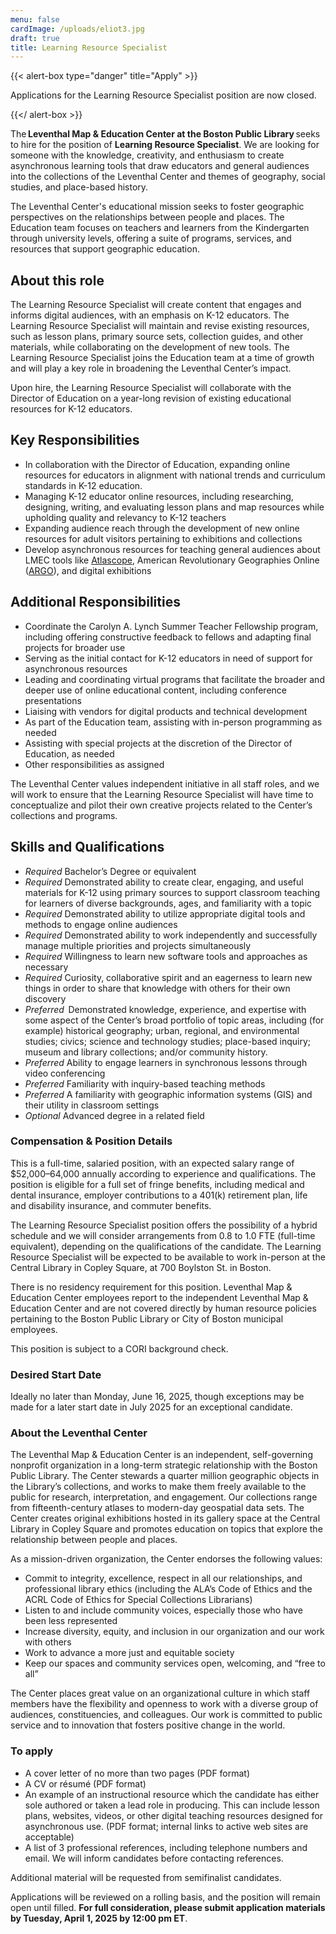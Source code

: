 ```yaml
---
menu: false
cardImage: /uploads/eliot3.jpg
draft: true
title: Learning Resource Specialist
---
```


{{< alert-box type="danger" title="Apply" >}}

Applications for the Learning Resource Specialist position are now closed.

{{</ alert-box >}}

The **Leventhal Map & Education Center at the Boston Public Library** seeks to hire for the position of **Learning Resource Specialist**. We are looking for someone with the knowledge, creativity, and enthusiasm to create asynchronous learning tools that draw educators and general audiences into the collections of the Leventhal Center and themes of geography, social studies, and place-based history.

The Leventhal Center's educational mission seeks to foster geographic perspectives on the relationships between people and places. The Education team focuses on teachers and learners from the Kindergarten through university levels, offering a suite of programs, services, and resources that support geographic education.

## About this role

The Learning Resource Specialist will create content that engages and informs digital audiences, with an emphasis on K-12 educators. The Learning Resource Specialist will maintain and revise existing resources, such as lesson plans, primary source sets, collection guides, and other materials, while collaborating on the development of new tools. The Learning Resource Specialist joins the Education team at a time of growth and will play a key role in broadening the Leventhal Center’s impact.

Upon hire, the Learning Resource Specialist will collaborate with the Director of Education on a year-long revision of existing educational resources for K-12 educators.

## Key Responsibilities

* In collaboration with the Director of Education, expanding online resources for educators in alignment with national trends and curriculum standards in K-12 education.
* Managing K-12 educator online resources, including researching, designing, writing, and evaluating lesson plans and map resources while upholding quality and relevancy to K-12 teachers
* Expanding audience reach through the development of new online resources for adult visitors pertaining to exhibitions and collections
* Develop asynchronous resources for teaching general audiences about LMEC tools like [Atlascope](https://atlascope.leventhalmap.org/), American Revolutionary Geographies Online ([ARGO](https://www.argomaps.org/)), and digital exhibitions

## Additional Responsibilities

* Coordinate the Carolyn A. Lynch Summer Teacher Fellowship program, including offering constructive feedback to fellows and adapting final projects for broader use
* Serving as the initial contact for K-12 educators in need of support for asynchronous resources
* Leading and coordinating virtual programs that facilitate the broader and deeper use of online educational content, including conference presentations
* Liaising with vendors for digital products and technical development
* As part of the Education team, assisting with in-person programming as needed
* Assisting with special projects at the discretion of the Director of Education, as needed
* Other responsibilities as assigned

The Leventhal Center values independent initiative in all staff roles, and we will work to ensure that the Learning Resource Specialist will have time to conceptualize and pilot their own creative projects related to the Center’s collections and programs.

## Skills and Qualifications

* *Required* Bachelor’s Degree or equivalent
* *Required* Demonstrated ability to create clear, engaging, and useful materials for K-12 using primary sources to support classroom teaching for learners of diverse backgrounds, ages, and familiarity with a topic
* *Required* Demonstrated ability to utilize appropriate digital tools and methods to engage online audiences
* *Required* Demonstrated ability to work independently and successfully manage multiple priorities and projects simultaneously
* *Required* Willingness to learn new software tools and approaches as necessary
* *Required* Curiosity, collaborative spirit and an eagerness to learn new things in order to share that knowledge with others for their own discovery
* *Preferred*  Demonstrated knowledge, experience, and expertise with some aspect of the Center’s broad portfolio of topic areas, including (for example) historical geography; urban, regional, and environmental studies; civics; science and technology studies; place-based inquiry; museum and library collections; and/or community history.
* *Preferred* Ability to engage learners in synchronous lessons through video conferencing
* *Preferred* Familiarity with inquiry-based teaching methods
* *Preferred* A familiarity with geographic information systems (GIS) and their utility in classroom settings
* *Optional* Advanced degree in a related field

### **Compensation & Position Details**

This is a full-time, salaried position, with an expected salary range of $52,000–64,000 annually according to experience and qualifications. The position is eligible for a full set of fringe benefits, including medical and dental insurance, employer contributions to a 401(k) retirement plan, life and disability insurance, and commuter benefits.

The Learning Resource Specialist position offers the possibility of a hybrid schedule and we will consider arrangements from 0.8 to 1.0 FTE (full-time equivalent), depending on the qualifications of the candidate. The Learning Resource Specialist will be expected to be available to work in-person at the Central Library in Copley Square, at 700 Boylston St. in Boston.

There is no residency requirement for this position. Leventhal Map & Education Center employees report to the independent Leventhal Map & Education Center and are not covered directly by human resource policies pertaining to the Boston Public Library or City of Boston municipal employees.

This position is subject to a CORI background check.

### **Desired Start Date**

Ideally no later than Monday, June 16, 2025, though exceptions may be made for a  later start date in July 2025 for an exceptional candidate.

### **About the Leventhal Center**

The Leventhal Map & Education Center is an independent, self-governing nonprofit organization in a long-term strategic relationship with the Boston Public Library. The Center stewards a quarter million geographic objects in the Library’s collections, and works to make them freely available to the public for research, interpretation, and engagement. Our collections range from fifteenth-century atlases to modern-day geospatial data sets. The Center creates original exhibitions hosted in its gallery space at the Central Library in Copley Square and promotes education on topics that explore the relationship between people and places.

As a mission-driven organization, the Center endorses the following values:

* Commit to integrity, excellence, respect in all our relationships, and professional library ethics (including the ALA’s Code of Ethics and the ACRL Code of Ethics for Special Collections Librarians)
* Listen to and include community voices, especially those who have been less represented
* Increase diversity, equity, and inclusion in our organization and our work with others
* Work to advance a more just and equitable society
* Keep our spaces and community services open, welcoming, and “free to all”

The Center places great value on an organizational culture in which staff members have the flexibility and openness to work with a diverse group of audiences, constituencies, and colleagues. Our work is committed to public service and to innovation that fosters positive change in the world.

### **To apply**

* A cover letter of no more than two pages (PDF format)
* A CV or résumé (PDF format)
* An example of an instructional resource which the candidate has either sole authored or taken a lead role in producing. This can include lesson plans, websites, videos, or other digital teaching resources designed for asynchronous use. (PDF format; internal links to active web sites are acceptable)
* A list of 3 professional references, including telephone numbers and email. We will inform candidates before contacting references.

Additional material will be requested from semifinalist candidates.

Applications will be reviewed on a rolling basis, and the position will remain open until filled. **For full consideration, please submit application materials by Tuesday, April 1, 2025 by 12:00 pm ET**.
